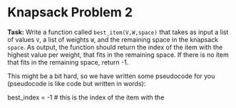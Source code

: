 # Knapsack Problem 2

**Task:** Write a function called `best_item(V,W,space)` that takes as input a list of values `V`, a list of weights `W`, and the remaining space in the knapsack `space`. As output, the function should return the index of the item with the highest value per weight, that fits in the remaining space. If there is no item that fits in the remaining space, return -1. 

This might be a bit hard, so we have written some pseudocode for you (pseudocode is like code but written in words):

best_index = -1 # this is the index of the item with the 
